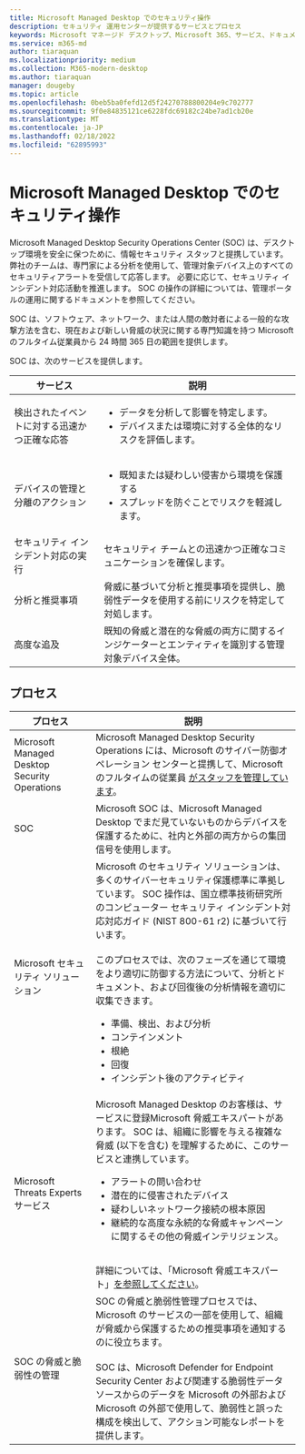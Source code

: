 ```yaml
---
title: Microsoft Managed Desktop でのセキュリティ操作
description: セキュリティ 運用センターが提供するサービスとプロセス
keywords: Microsoft マネージド デスクトップ、Microsoft 365、サービス、ドキュメント
ms.service: m365-md
author: tiaraquan
ms.localizationpriority: medium
ms.collection: M365-modern-desktop
ms.author: tiaraquan
manager: dougeby
ms.topic: article
ms.openlocfilehash: 0beb5ba0fefd12d5f24270788800204e9c702777
ms.sourcegitcommit: 9f0e84835121ce6228fdc69182c24be7ad1cb20e
ms.translationtype: MT
ms.contentlocale: ja-JP
ms.lasthandoff: 02/18/2022
ms.locfileid: "62895993"
---
```

# <a name="security-operations-in-microsoft-managed-desktop"></a>Microsoft Managed Desktop でのセキュリティ操作

Microsoft Managed Desktop Security Operations Center (SOC) は、デスクトップ環境を安全に保つために、情報セキュリティ スタッフと提携しています。 弊社のチームは、専門家による分析を使用して、管理対象デバイス上のすべてのセキュリティアラートを受信して応答します。 必要に応じて、セキュリティ インシデント対応活動を推進します。 SOC の操作の詳細については、管理ポータルの運用に関するドキュメントを参照してください。

SOC は、ソフトウェア、ネットワーク、または人間の敵対者による一般的な攻撃方法を含む、現在および新しい脅威の状況に関する専門知識を持つ Microsoft のフルタイム従業員から 24 時間 365 日の範囲を提供します。

SOC は、次のサービスを提供します。

| サービス | 説明 |
| ------ | ------ |
| 検出されたイベントに対する迅速かつ正確な応答 | <ul><li>データを分析して影響を特定します。</li><li>デバイスまたは環境に対する全体的なリスクを評価します。</li></ul>
| デバイスの管理と分離のアクション | <ul><li>既知または疑わしい侵害から環境を保護する</li><li>スプレッドを防ぐことでリスクを軽減します。</li></ul>
| セキュリティ インシデント対応の実行 | セキュリティ チームとの迅速かつ正確なコミュニケーションを確保します。 |
| 分析と推奨事項 | 脅威に基づいて分析と推奨事項を提供し、脆弱性データを使用する前にリスクを特定して対処します。
| 高度な追及 | 既知の脅威と潜在的な脅威の両方に関するインジケーターとエンティティを識別する管理対象デバイス全体。|

## <a name="processes"></a>プロセス

| プロセス | 説明 |
| ------ | ------ |
| Microsoft Managed Desktop Security Operations |  Microsoft Managed Desktop Security Operations には、Microsoft のサイバー防御オペレーション センターと提携して、Microsoft のフルタイムの従業員 [がスタッフを管理しています](https://www.microsoft.com/msrc/cdoc)。 |
| SOC | Microsoft SOC は、Microsoft Managed Desktop でまだ見ていないものからデバイスを保護するために、社内と外部の両方からの集団信号を使用します。
| Microsoft セキュリティ ソリューション | Microsoft のセキュリティ ソリューションは、多くのサイバーセキュリティ保護標準に準拠しています。 SOC 操作は、国立標準技術研究所のコンピューター セキュリティ インシデント対応対応ガイド (NIST 800-61 r2) に基づいて行います。 <br><br> このプロセスでは、次のフェーズを通じて環境をより適切に防御する方法について、分析とドキュメント、および回復後の分析情報を適切に収集できます。 <ul><li>準備、検出、および分析</li><li>コンテインメント</li><li>根絶</li><li>回復</li><li>インシデント後のアクティビティ</li></ul>
| Microsoft Threats Experts サービス | Microsoft Managed Desktop のお客様は、サービスに登録Microsoft 脅威エキスパートがあります。 SOC は、組織に影響を与える複雑な脅威 (以下を含む) を理解するために、このサービスと連携しています。 <br><ul><li>アラートの問い合わせ</li><li>潜在的に侵害されたデバイス</li><li>疑わしいネットワーク接続の根本原因</li><li>継続的な高度な永続的な脅威キャンペーンに関するその他の脅威インテリジェンス。</li></ul><br>詳細については、「Microsoft 脅威エキスパート」[を参照してください](/windows/security/threat-protection/microsoft-defender-atp/microsoft-threat-experts)。|
| SOC の脅威と脆弱性の管理 | SOC の脅威と脆弱性管理プロセスでは、Microsoft のサービスの一部を使用して、組織が脅威から保護するための推奨事項を通知するのに役立ちます。 <br><br>SOC は、Microsoft Defender for Endpoint Security Center および関連する脆弱性データ ソースからのデータを Microsoft の外部および Microsoft の外部で使用して、脆弱性と誤った構成を検出して、アクション可能なレポートを提供します。 |

